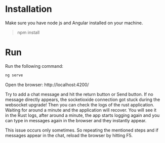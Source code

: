 # Installation
Make sure you have node js and Angular installed on your machine.

> npm install

# Run

Run the following command:

```bash
ng serve
```

Open the browser: http://localhost:4200/

Try to add a chat message and hit the return button or Send button. If no message directly appears, the socketioxide connection got stuck during the websocket upgrade! Then you can check the logs of the rust application. Waiting for around a minute and the application will recover. You will see it in the Rust logs, after around a minute, the app starts logging again and you can type in messages again in the browser and they instantly appear.

This issue occurs only sometimes. So repeating the mentioned steps and if messages appear in the chat, reload the browser by hitting F5.
